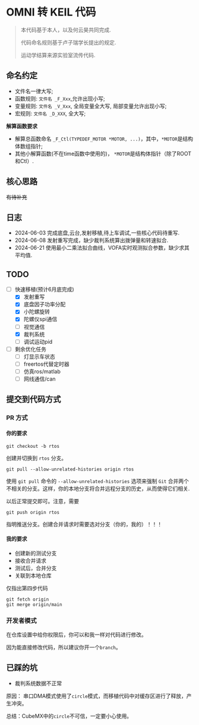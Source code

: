 # OMNI 转 KEIL 代码

> 本代码基于本人，以及何云昊共同完成.
> 
> 代码命名规则基于卢子瑞学长提出的规定.
> 
> 运动学结算来源实验室流传代码.

## 命名约定

* 文件名一律大写;
* 函数规则: `文件名 _F_Xxx`,允许出现小写;
* 变量规则: `文件名 _V_Xxx`, 全局变量全大写, 局部变量允许出现小写;
* 宏规则:     `文件名 _D_XXX`, 全大写;

**解算函数要求**

* 解算总函数命名 `_F_Ctl(TYPEDEF_MOTOR *MOTOR, ...)`，其中，`*MOTOR`是结构体数组指针;
* 其他小解算函数(不在time函数中使用的)， `*MOTOR`是结构体指针（除了ROOT和Ctl）.

## 核心思路

~~有待补充~~

## 日志

* 2024-06-03 完成底盘,云台,发射移植,待上车调试,一些核心代码待重写.
* 2024-06-08 发射重写完成，缺少裁判系统算出拨弹量和转速拟合.
* 2024-06-21 使用最小二乘法拟合曲线，VOFA实时观测拟合参数，缺少求其平均值.

## TODO

- [ ] 快速移植(预计6月底完成)
	- [x] 发射重写
	- [x] 底盘因子功率分配
	- [x] 小陀螺旋转
	- [x] 陀螺仪spi通信
	- [ ] 视觉通信
	- [x] 裁判系统
	- [ ] 调试运动pid
- [ ] 剩余优化任务
	- [ ] 灯显示车状态
	- [ ] freertos代替定时器
	- [ ] 仿真ros/matlab
	- [ ] 网线通信/can

## 提交到代码方式

### PR 方式

####  你的要求

```shell
git checkout -b rtos
```

创建并切换到 `rtos` 分支。

```shell
git pull --allow-unrelated-histories origin rtos
```
使用 `git pull` 命令的 `--allow-unrelated-histories` 选项来强制 `Git` 合并两个不相关的分支。这样，你的本地分支将合并远程分支的历史，从而使得它们相关.

以后正常提交即可。注意，需要

```shell
git push origin rtos
```

指明推送分支。创建合并请求时需要选对分支（你的，我的）！！！

#### 我的要求

* 创建新的测试分支
* 接收合并请求
* 测试后，合并分支
* 关联到本地仓库

仅指出第四步代码

```shell
git fetch origin
git merge origin/main
```
### 开发者模式

在仓库设置中给你权限后，你可以和我一样对代码进行修改。

因为能直接修改代码，所以建议你开一个`branch`。

## 已踩的坑

* 裁判系统数据不正常

原因： 串口DMA模式使用了`circle`模式，而移植代码中对缓存区进行了释放，产生冲突。

总结：CubeMX中的`circle`不可信，一定要小心使用。
